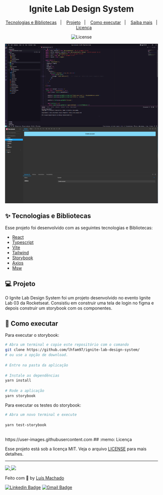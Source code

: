 <h1 align="center">Ignite Lab Design System</h1>

<p align="center">
  <a href="#-tecnologias-e-bibliotecas">Tecnologias e Bibliotecas</a>&nbsp;&nbsp;&nbsp;|&nbsp;&nbsp;&nbsp;
  <a href="#-projeto">Projeto</a>&nbsp;&nbsp;&nbsp;|&nbsp;&nbsp;&nbsp;
  <a href="#-como-executar">Como executar</a>&nbsp;&nbsp;&nbsp;|&nbsp;&nbsp;&nbsp;
  <a href="#-saiba-mais">Saiba mais</a>&nbsp;&nbsp;&nbsp;|&nbsp;&nbsp;&nbsp;
  <a href="#-licença">Licença</a>
</p>

<p align="center">
  <img alt="License" src="https://img.shields.io/static/v1?label=license&message=MIT&color=8257E5&labelColor=000000">

</p>

<img src="./.github/images/code.png" alt="Terminal com testes" align="center" />

<img src="./.github/images/storybook.png" alt="storybook" align="center" />

## ✨ Tecnologias e Bibliotecas

Esse projeto foi desenvolvido com as seguintes tecnologias e Bibliotecas:

* <a href="https://reactjs.org"> React </a>
* <a href="https://www.typescriptlang.org"> Typescript </a>
* <a href="https://vitejs.dev"> Vite </a>
* <a href="https://tailwindcss.com"> Tailwind </a>
* <a href="https://storybook.js.org"> Storybook </a>
* <a href="https://axios-http.com"> Axios </a>
* <a href="https://mswjs.io"> Msw </a>

## 💻 Projeto

O Ignite Lab Design System foi um projeto desenvolvido no evento Ignite Lab 03 da Rocketseat. Consistiu em construir uma tela de login no figma e depois construir um storybook com os componentes.

## 🚀 Como executar

Para executar o storybook:

```bash
# Abra um terminal e copie este repositório com o comando
git clone https://github.com/lhfam97/ignite-lab-design-system/
# ou use a opção de download.

# Entre na pasta da aplicação 

# Instale as dependências
yarn install

# Rode a aplicação
yarn storybook

```

Para executar os testes do storybook:

```bash
# Abra um novo terminal e execute

yarn test-storybook

```



<br>
https://user-images.githubusercontent.com
## :memo: Licença

Esse projeto está sob a licença MIT. Veja o arquivo [LICENSE](/LICENSE) para mais detalhes.

---

<a href="https://lhfam97.github.io/ignite-lab-design-system/" target="_blank">
<img src="https://user-images.githubusercontent.com/71772559/178192066-d52e0cf7-906e-4baa-80f3-4b49dde153c0.png" />
</a>

<a href="https://www.figma.com/file/0yTTAW5roa8h7Gh9bMZ4GH/Ignite-Lab-Design-System?node-id=0%3A1" target="_blank">
<img src="https://user-images.githubusercontent.com/71772559/178192253-4fe4757c-de57-4878-a38c-a483c25670b1.png" />
</a>

Feito com :purple_heart: by [Luís Machado](https://github.com/lhfam97)

[![Linkedin Badge](https://img.shields.io/badge/-Luis%20Machado-blue?style=flat-square&logo=Linkedin&logoColor=white&link=https://www.linkedin.com/in/luís-henrique-machado-98037a127/)](https://www.linkedin.com/in/luís-henrique-machado-98037a127/) 
[![Gmail Badge](https://img.shields.io/badge/-lhfam97@gmail.com-c14438?style=flat-square&logo=Gmail&logoColor=white&link=mailto:lhfam97@gmail.com)](mailto:lhfam97@gmail.com)
